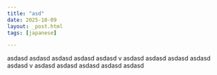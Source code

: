 ```yaml
---
title: "asd"
date: 2025-10-09
layout: _post.html
tags: [japanese]

---
```


 asdasd asdasd asdasd asdasd asdasd v asdasd asdasd asdasd asdasd asdasd v asdasd asdasd asdasd asdasd asdasd 
